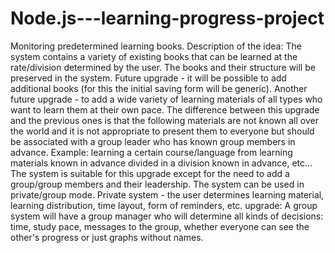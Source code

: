 # Node.js---learning-progress-project
Monitoring predetermined learning books.
Description of the idea:
The system contains a variety of existing books that can be learned at the rate/division determined by the user.
The books and their structure will be preserved in the system.
Future upgrade - it will be possible to add additional books (for this the initial saving form will be generic).
Another future upgrade - to add a wide variety of learning materials of all types who want to learn them at their own pace.
The difference between this upgrade and the previous ones is that the following materials are not known all over the world and it is not appropriate to present them to everyone but should be associated with a group leader who has known group members in advance.
Example: learning a certain course/language from learning materials known in advance divided in a division known in advance, etc...
The system is suitable for this upgrade except for the need to add a group/group members and their leadership.
The system can be used in private/group mode.
Private system - the user determines learning material, learning distribution, time layout, form of reminders, etc.
upgrade: A group system will have a group manager who will determine all kinds of decisions: time, study pace, messages to the group, whether everyone can see the other's progress or just graphs without names.
